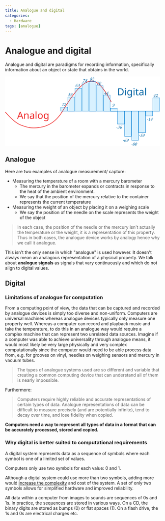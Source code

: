 ```yaml
---
title: Analogue and digital
categories:
  - Hardware
tags: [analogue]
---
```


# Analogue and digital

Analogue and digital are paradigms for recording information, specifically
information about an object or state that obtains in the world.

![](/img/analog-digital.svg)

## Analogue

Here are two examples of analogue measurement/ capture:

- Measuring the temperature of a room with a mercury barometer
  - The mercury in the barometer expands or contracts in response to the heat of
    the ambient environment.
  - We say that the position of the mercury relative to the container represents
    the current temperature
- Measuring the weight of an object by placing it on a weighing scale
  - We say the position of the needle on the scale represents the weight of the
    object

> In each case, the position of the needle or the mercury isn't actually the
> temperature or the weight, it is a representation of this property. Thus in
> both cases, the analogue device works by analogy hence why we call it
> analogue.

This isn't the only sense in which "analogue" is used however. It doesn't always
mean an analagous representation of a physical property. We talk about
**analogue signals** as signals that vary continuously and which do not align to
digital values.

## Digital

### Limitations of analogue for computation

From a computing point of view, the data that can be captured and recorded by
analogue devices is simply too diverse and non-uniform. Computers are universal
machines whereas analogue devices typically only measure one property well.
Whereas a computer can record and playback music and take the temperature, to do
this in an analogue way would require a complex machine that can represent two
unrelated data sources. Imagine if a computer was able to achieve universality
through analogue means, it would most likely be very large physically and very
complex computationally since the computer would need to be able process data
from, e.g. for grooves on vinyl, needles on weighing sensors and mercury in
vacuum tubes.

> The types of analogue systems used are so different and variable that creating
> a common computing device that can understand all of them is nearly
> impossible.

Furthermore:

> Computers require highly reliable and accurate representations of certain
> types of data. Analogue representations of data can be difficult to measure
> precisely (and are potentially infinite), tend to decay over time, and lose
> fidelity when copied.

**Computers need a way to represent all types of data in a format that can be
accurately processed, stored and copied.**

### Why digital is better suited to computational requirements

A digital system represents data as a sequence of symbols where each symbol is
one of a limited set of values.

Computers only use two symbols for each value: 0 and 1.

Although a digital system could use more than two symbols, adding more would
[increase the complexity](Why_computers_use_binary.md#from-circuits-to-programs)
and cost of the system. A set of only two symbols allows for simplified hardware
and improved reliability.

All data within a computer from images to sounds are sequences of 0s and 1s. In
practice, the sequences are stored in various ways. On a CD, the binary digits
are stored as bumps (0) or flat spaces (1). On a flash drive, the 1s and 0s are
electrical charges etc.
